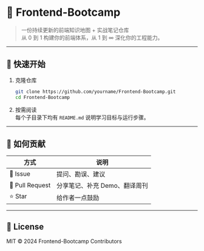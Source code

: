 # 🚩 Frontend-Bootcamp  
> 一份持续更新的前端知识地图 + 实战笔记仓库  
> 从 0 到 1 构建你的前端体系，从 1 到 ∞ 深化你的工程能力。


---

## 🚀 快速开始
1. 克隆仓库  
   ```bash
   git clone https://github.com/yourname/Frontend-Bootcamp.git
   cd Frontend-Bootcamp
   ```
2. 按需阅读  
   每个子目录下均有 `README.md` 说明学习目标与运行步骤。

---

## 🌱 如何贡献
| 方式          | 说明 |
|---------------|------|
| 🐛 Issue       | 提问、勘误、建议 |
| 🔄 Pull Request| 分享笔记、补充 Demo、翻译周刊 |
| ⭐ Star        | 给作者一点鼓励 |

---

## 📄 License
MIT © 2024 Frontend-Bootcamp Contributors
```